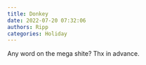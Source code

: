 ```yaml
---
title: Donkey
date: 2022-07-20 07:32:06
authors: Ripp
categories: Holiday
---
```


 Any word on the mega shite? Thx in advance.